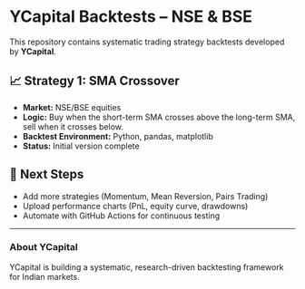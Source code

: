 # YCapital Backtests – NSE & BSE

This repository contains systematic trading strategy backtests developed by **YCapital**.  

## 📈 Strategy 1: SMA Crossover
- **Market:** NSE/BSE equities  
- **Logic:** Buy when the short-term SMA crosses above the long-term SMA, sell when it crosses below.  
- **Backtest Environment:** Python, pandas, matplotlib  
- **Status:** Initial version complete  

## 🚀 Next Steps
- Add more strategies (Momentum, Mean Reversion, Pairs Trading)  
- Upload performance charts (PnL, equity curve, drawdowns)  
- Automate with GitHub Actions for continuous testing  

---

### About YCapital
YCapital is building a systematic, research-driven backtesting framework for Indian markets.  
